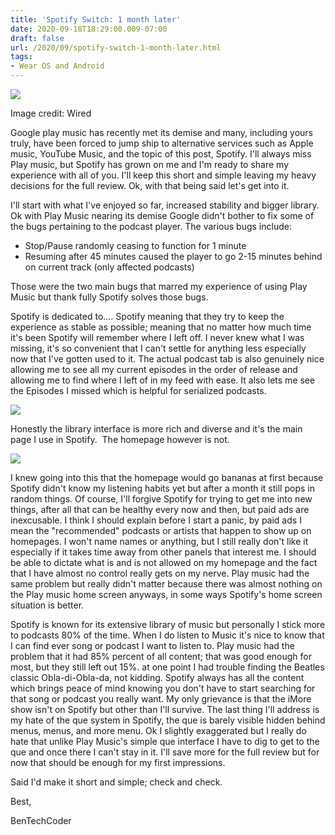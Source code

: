 ```yaml
---
title: 'Spotify Switch: 1 month later'
date: 2020-09-18T18:29:00.009-07:00
draft: false
url: /2020/09/spotify-switch-1-month-later.html
tags: 
- Wear OS and Android
---
```


[![](https://lh3.googleusercontent.com/--qaua9n4C8Q/X2UckSZtduI/AAAAAAAAJtY/Ocv9NMyDVdkHwJiXD4z1ekXq2hH_D0uGQCNcBGAsYHQ/image.png)](https://lh3.googleusercontent.com/--qaua9n4C8Q/X2UckSZtduI/AAAAAAAAJtY/Ocv9NMyDVdkHwJiXD4z1ekXq2hH_D0uGQCNcBGAsYHQ/image.png)

  
Image credit: Wired

Google play music has recently met its demise and many, including yours truly, have been forced to jump ship to alternative services such as Apple music, YouTube Music, and the topic of this post, Spotify. I'll always miss Play music, but Spotify has grown on me and I'm ready to share my experience with all of you. I'll keep this short and simple leaving my heavy decisions for the full review. Ok, with that being said let's get into it.   

  

I'll start with what I've enjoyed so far, increased stability and bigger library. Ok with Play Music nearing its demise Google didn't bother to fix some of the bugs pertaining to the podcast player. The various bugs include: 

*   Stop/Pause randomly ceasing to function for 1 minute 
*   Resuming after 45 minutes caused the player to go 2-15 minutes behind on current track (only affected podcasts) 

Those were the two main bugs that marred my experience of using Play Music but thank fully Spotify solves those bugs.

  

Spotify is dedicated to.... Spotify meaning that they try to keep the experience as stable as possible; meaning that no matter how much time it's been Spotify will remember where I left off. I never knew what I was missing, it's so convenient that I can't settle for anything less especially now that I've gotten used to it. The actual podcast tab is also genuinely nice allowing me to see all my current episodes in the order of release and allowing me to find where I left of in my feed with ease. It also lets me see the Episodes I missed which is helpful for serialized podcasts. 

  

[![](https://1.bp.blogspot.com/-srt5eUycZ-w/X2VdFf2jQhI/AAAAAAAAJug/-9wymUdIXegYw5KgUCWY46lY_uJvY0KdgCPcBGAsYHg/w343-h610/Screenshot_20200918-211857.png)](https://1.bp.blogspot.com/-srt5eUycZ-w/X2VdFf2jQhI/AAAAAAAAJug/-9wymUdIXegYw5KgUCWY46lY_uJvY0KdgCPcBGAsYHg/s1536/Screenshot_20200918-211857.png)

  

  

Honestly the library interface is more rich and diverse and it's the main page I use in Spotify.  The homepage however is not.

[![](https://1.bp.blogspot.com/-H0CY43cH0AY/X2Vc5krhAxI/AAAAAAAAJuc/o0NYLTaL4pcwHT2rBFokRvvlHo2ZglNygCPcBGAsYHg/w313-h556/Screenshot_20200918-211846.png)](https://1.bp.blogspot.com/-H0CY43cH0AY/X2Vc5krhAxI/AAAAAAAAJuc/o0NYLTaL4pcwHT2rBFokRvvlHo2ZglNygCPcBGAsYHg/s1920/Screenshot_20200918-211846.png)

  

I knew going into this that the homepage would go bananas at first because Spotify didn't know my listening habits yet but after a month it still pops in random things. Of course, I'll forgive Spotify for trying to get me into new things, after all that can be healthy every now and then, but paid ads are inexcusable. I think I should explain before I start a panic, by paid ads I mean the "recommended" podcasts or artists that happen to show up on homepages. I won't name names or anything, but I still really don't like it especially if it takes time away from other panels that interest me. I should be able to dictate what is and is not allowed on my homepage and the fact that I have almost no control really gets on my nerve. Play music had the same problem but really didn't matter because there was almost nothing on the Play music home screen anyways, in some ways Spotify's home screen situation is better. 

  

Spotify is known for its extensive library of music but personally I stick more to podcasts 80% of the time. When I do listen to Music it's nice to know that I can find ever song or podcast I want to listen to. Play music had the problem that it had 85% percent of all content; that was good enough for most, but they still left out 15%. at one point I had trouble finding the Beatles classic Obla-di-Obla-da, not kidding. Spotify always has all the content which brings peace of mind knowing you don't have to start searching for that song or podcast you really want. My only grievance is that the iMore show isn't on Spotify but other than I'll survive. The last thing I'll address is my hate of the que system in Spotify, the que is barely visible hidden behind menus, menus, and more menu. Ok I slightly exaggerated but I really do hate that unlike Play Music's simple que interface I have to dig to get to the que and once there I can't stay in it. I'll save more for the full review but for now that should be enough for my first impressions. 

  

Said I'd make it short and simple; check and check.  

  

Best,

BenTechCoder